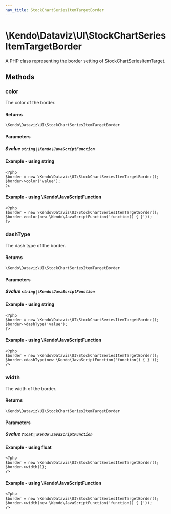 ```yaml
---
nav_title: StockChartSeriesItemTargetBorder
---
```


# \Kendo\Dataviz\UI\StockChartSeriesItemTargetBorder

A PHP class representing the border setting of StockChartSeriesItemTarget.


## Methods

### color
The color of the border.

#### Returns
`\Kendo\Dataviz\UI\StockChartSeriesItemTargetBorder`

#### Parameters

##### $value `string|\Kendo\JavaScriptFunction`



#### Example  - using string
    <?php
    $border = new \Kendo\Dataviz\UI\StockChartSeriesItemTargetBorder();
    $border->color('value');
    ?>

#### Example  - using \Kendo\JavaScriptFunction
    <?php
    $border = new \Kendo\Dataviz\UI\StockChartSeriesItemTargetBorder();
    $border->color(new \Kendo\JavaScriptFunction('function() { }'));
    ?>

### dashType
The dash type of the border.

#### Returns
`\Kendo\Dataviz\UI\StockChartSeriesItemTargetBorder`

#### Parameters

##### $value `string|\Kendo\JavaScriptFunction`



#### Example  - using string
    <?php
    $border = new \Kendo\Dataviz\UI\StockChartSeriesItemTargetBorder();
    $border->dashType('value');
    ?>

#### Example  - using \Kendo\JavaScriptFunction
    <?php
    $border = new \Kendo\Dataviz\UI\StockChartSeriesItemTargetBorder();
    $border->dashType(new \Kendo\JavaScriptFunction('function() { }'));
    ?>

### width
The width of the border.

#### Returns
`\Kendo\Dataviz\UI\StockChartSeriesItemTargetBorder`

#### Parameters

##### $value `float|\Kendo\JavaScriptFunction`



#### Example  - using float
    <?php
    $border = new \Kendo\Dataviz\UI\StockChartSeriesItemTargetBorder();
    $border->width(1);
    ?>

#### Example  - using \Kendo\JavaScriptFunction
    <?php
    $border = new \Kendo\Dataviz\UI\StockChartSeriesItemTargetBorder();
    $border->width(new \Kendo\JavaScriptFunction('function() { }'));
    ?>

